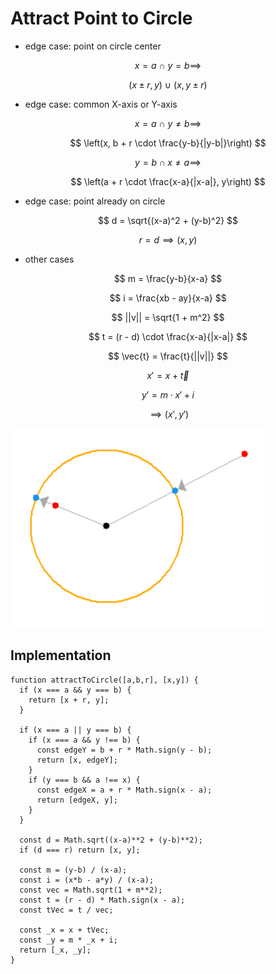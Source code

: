 # Attract Point to Circle

* edge case: point on circle center

$$
x = a \ \cap\  y = b \implies
$$

$$
(x \pm r,y) \ \cup\  (x, y \pm r)
$$

* edge case: common X-axis or Y-axis

$$
x = a \ \cap\  y \neq b \implies
$$

$$
\left(x, b + r \cdot \frac{y-b}{|y-b|}\right)
$$

$$
y=b \cap x \neq a \implies
$$

$$
\left(a + r \cdot \frac{x-a}{|x-a|}, y\right)
$$

* edge case: point already on circle

$$
d = \sqrt{(x-a)^2 + (y-b)^2}
$$

$$
r = d \implies (x, y)
$$

* other cases

$$
m = \frac{y-b}{x-a}
$$

$$
i = \frac{xb - ay}{x-a}
$$

$$
||v|| = \sqrt{1 + m^2}
$$

$$
t = (r - d) \cdot \frac{x-a}{|x-a|}
$$

$$
\vec{t} = \frac{t}{||v||}
$$

$$
x' = x + \vec{t}
$$

$$
y' = m \cdot x' + i
$$

$$
\implies (x', y')
$$

![Attract point to circle](https://github.com/damianc/dev-notes/blob/master/_images/math/attract-point-to-circle.png "Attract point to circle")

## Implementation

```
function attractToCircle([a,b,r], [x,y]) {
  if (x === a && y === b) {
    return [x + r, y];
  }
  
  if (x === a || y === b) {
    if (x === a && y !== b) {
      const edgeY = b + r * Math.sign(y - b);
      return [x, edgeY];
    }
    if (y === b && a !== x) {
      const edgeX = a + r * Math.sign(x - a);
      return [edgeX, y];
    }
  }
  
  const d = Math.sqrt((x-a)**2 + (y-b)**2);
  if (d === r) return [x, y];

  const m = (y-b) / (x-a);
  const i = (x*b - a*y) / (x-a);
  const vec = Math.sqrt(1 + m**2);
  const t = (r - d) * Math.sign(x - a);
  const tVec = t / vec;

  const _x = x + tVec;
  const _y = m * _x + i;
  return [_x, _y];
}
```